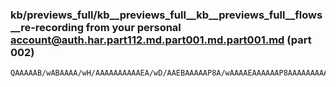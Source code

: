 ### kb/previews_full/kb__previews_full__kb__previews_full__flows__re-recording from your personal account@auth.har.part112.md.part001.md.part001.md (part 002)

```md
QAAAAAB/wABAAAA/wH/AAAAAAAAAAEA/wD/AAEBAAAAAP8A/wAAAAEAAAAAAP8AAAAAAAAA/wAAAQAAAAABAAAA/wAAAAAAAAEAAAAA/wAAAQAA/wAAAAEBAAAAAAAAAAH/AAAAA
```

```
